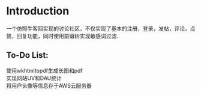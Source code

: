# Introduction
一个仿照牛客网实现的讨论社区，不仅实现了基本的注册，登录，发帖，评论，点赞，回复功能，同时使用前缀树实现敏感词过滤.  
  

## To-Do List:
使用wkhtmltopdf生成长图和pdf    
实现网站UV和DAU统计    
将用户头像等信息存于AWS云服务器  
